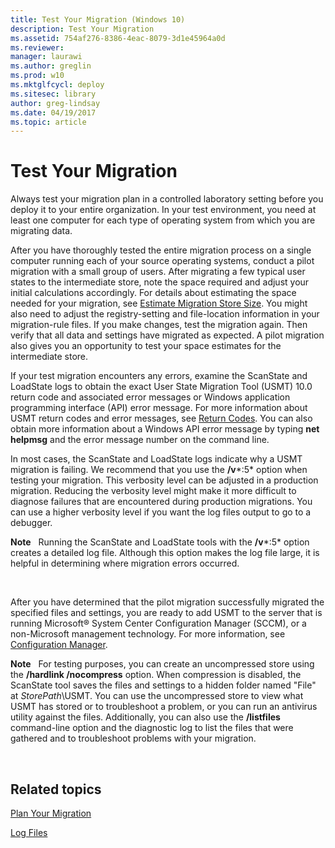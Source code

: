 ```yaml
---
title: Test Your Migration (Windows 10)
description: Test Your Migration
ms.assetid: 754af276-8386-4eac-8079-3d1e45964a0d
ms.reviewer: 
manager: laurawi
ms.author: greglin
ms.prod: w10
ms.mktglfcycl: deploy
ms.sitesec: library
author: greg-lindsay
ms.date: 04/19/2017
ms.topic: article
---
```


# Test Your Migration


Always test your migration plan in a controlled laboratory setting before you deploy it to your entire organization. In your test environment, you need at least one computer for each type of operating system from which you are migrating data.

After you have thoroughly tested the entire migration process on a single computer running each of your source operating systems, conduct a pilot migration with a small group of users. After migrating a few typical user states to the intermediate store, note the space required and adjust your initial calculations accordingly. For details about estimating the space needed for your migration, see [Estimate Migration Store Size](usmt-estimate-migration-store-size.md). You might also need to adjust the registry-setting and file-location information in your migration-rule files. If you make changes, test the migration again. Then verify that all data and settings have migrated as expected. A pilot migration also gives you an opportunity to test your space estimates for the intermediate store.

If your test migration encounters any errors, examine the ScanState and LoadState logs to obtain the exact User State Migration Tool (USMT) 10.0 return code and associated error messages or Windows application programming interface (API) error message. For more information about USMT return codes and error messages, see [Return Codes](usmt-return-codes.md). You can also obtain more information about a Windows API error message by typing **net helpmsg** and the error message number on the command line.

In most cases, the ScanState and LoadState logs indicate why a USMT migration is failing. We recommend that you use the **/v***:5* option when testing your migration. This verbosity level can be adjusted in a production migration. Reducing the verbosity level might make it more difficult to diagnose failures that are encountered during production migrations. You can use a higher verbosity level if you want the log files output to go to a debugger.

**Note**  
Running the ScanState and LoadState tools with the **/v***:5* option creates a detailed log file. Although this option makes the log file large, it is helpful in determining where migration errors occurred.

 

After you have determined that the pilot migration successfully migrated the specified files and settings, you are ready to add USMT to the server that is running Microsoft® System Center Configuration Manager (SCCM), or a non-Microsoft management technology. For more information, see [Configuration Manager](https://go.microsoft.com/fwlink/p/?LinkId=140246).

**Note**  
For testing purposes, you can create an uncompressed store using the **/hardlink /nocompress** option. When compression is disabled, the ScanState tool saves the files and settings to a hidden folder named "File" at *StorePath*\\USMT. You can use the uncompressed store to view what USMT has stored or to troubleshoot a problem, or you can run an antivirus utility against the files. Additionally, you can also use the **/listfiles** command-line option and the diagnostic log to list the files that were gathered and to troubleshoot problems with your migration.

 

## Related topics


[Plan Your Migration](usmt-plan-your-migration.md)

[Log Files](usmt-log-files.md)

 

 






